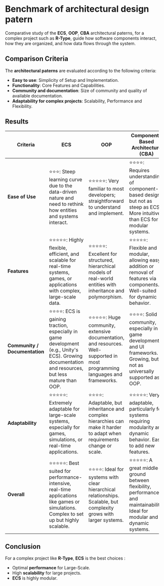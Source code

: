 # Benchmark of architectural design patern

Comparative study of the **ECS**, **OOP**, **CBA** architectural paterns, for a complex project such as **R-Type**, guide how software components interact, how they are organized, and how data flows through the system.

## **Comparison Criteria**

The **architectural paterns** are evaluated according to the following criteria:

- **Easy to use**: Simplicity of Setup and Implementation.
- **Functionality**: Core Features and Capabilities.
- **Community and documentation**: Size of community and quality of available documentation.
- **Adaptability for complex projects**: Scalability, Performance and Flexibility.

## **Results**

| **Criteria**                  | **ECS**                                                                                                                                         | **OOP**                                                                                                                    | **Component-Based Architecture (CBA)**                                                                                      |
| ----------------------------------- | ----------------------------------------------------------------------------------------------------------------------------------------------------- | -------------------------------------------------------------------------------------------------------------------------------- | --------------------------------------------------------------------------------------------------------------------------------- |
| **Ease of Use**               | ⭐⭐⭐: Steep learning curve due to the data-driven nature and need to rethink how entities and systems interact.                                     | ⭐⭐⭐⭐⭐: Very familiar to most developers; straightforward to understand and implement.                                       | ⭐⭐⭐⭐: Requires understanding of component-based design, but not as steep as ECS. More intuitive than ECS for modular systems. |
| **Features**                  | ⭐⭐⭐⭐⭐: Highly flexible, efficient, and scalable for real-time systems, games, or applications with complex, large-scale data.                    | ⭐⭐⭐⭐⭐: Excellent for structured, hierarchical models of real-world entities with inheritance and polymorphism.              | ⭐⭐⭐⭐⭐: Flexible and modular, allowing easy addition or removal of features via components. Well-suited for dynamic behavior. |
| **Community / Documentation** | ⭐⭐⭐⭐: ECS is gaining traction, especially in game development (e.g., Unity's ECS). Growing documentation and resources, but less mature than OOP. | ⭐⭐⭐⭐⭐: Huge community, extensive documentation, and resources. Well-supported in most programming languages and frameworks. | ⭐⭐⭐⭐: Solid community, especially in game development and UI frameworks. Growing, but not as universally supported as OOP.    |
| **Adaptability**              | ⭐⭐⭐⭐⭐: Extremely adaptable for large-scale systems, especially for games, simulations, or real-time applications.                                | ⭐⭐⭐⭐: Adaptable, but inheritance and complex hierarchies can make it harder to adapt when requirements change or scale.      | ⭐⭐⭐⭐⭐: Very adaptable, particularly for systems requiring modularity and dynamic behavior. Easy to add new features.         |
| **Overall**                   | ⭐⭐⭐⭐⭐: Best suited for performance-intensive, real-time applications like games or simulations. Complex to set up but highly scalable.           | ⭐⭐⭐⭐: Ideal for systems with clear hierarchical relationships. Scalable, but complexity grows with larger systems.           | ⭐⭐⭐⭐⭐: A great middle-ground between flexibility, performance, and maintainability. Ideal for modular and dynamic systems.   |

## **Conclusion**

For a complex project like **R-Type**, **ECS** is the best choices :

- Optimal **performance** for Large-Scale.
- High **scalability** for large projects.
- **ECS** is highly modular.
